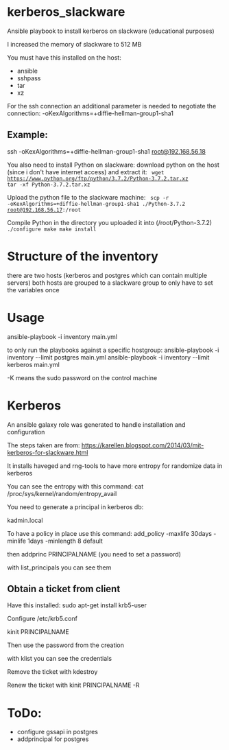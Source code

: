 # kerberos_slackware

Ansible playbook to install kerberos on slackware (educational purposes)

I increased the memory of slackware to 512 MB

You must have this installed on the host:
* ansible
* sshpass
* tar
* xz

For the ssh connection an additional parameter is needed to negotiate the connection:
-oKexAlgorithms=+diffie-hellman-group1-sha1

## Example:
ssh -oKexAlgorithms=+diffie-hellman-group1-sha1 root@192.168.56.18

You also need to install Python on slackware:
download python on the host (since i don't have internet access) and extract it:
<code>
wget https://www.python.org/ftp/python/3.7.2/Python-3.7.2.tar.xz
tar -xf Python-3.7.2.tar.xz
</code>

Upload the python file to the slackware machine:
<code>
scp -r -oKexAlgorithms=+diffie-hellman-group1-sha1 ./Python-3.7.2 root@192.168.56.17:/root
</code>

Compile Python in the directory you uploaded it into (/root/Python-3.7.2)
<code>
./configure
make
make install
</code>

# Structure of the inventory
there are two hosts (kerberos and postgres which can contain multiple servers)
both hosts are grouped to a slackware group to only have to set the variables once
# Usage
ansible-playbook -i inventory main.yml

to only run the playbooks against a specific hostgroup:
ansible-playbook -i inventory --limit postgres main.yml
ansible-playbook -i inventory --limit kerberos main.yml

-K means the sudo password on the control machine
# Kerberos
An ansible galaxy role was generated to handle installation and configuration


The steps taken are from: https://karellen.blogspot.com/2014/03/mit-kerberos-for-slackware.html

It installs haveged and rng-tools to have more entropy for randomize data in kerberos

You can see the entropy with this command:
cat /proc/sys/kernel/random/entropy_avail

You need to generate a principal in kerberos db:

kadmin.local

To have a policy in place use this command:
add_policy -maxlife 30days -minlife 1days -minlength 8 default

then
addprinc PRINCIPALNAME
(you need to set a password)

with list_principals you can see them
## Obtain a ticket from client

Have this installed:
sudo apt-get install krb5-user

Configure /etc/krb5.conf

kinit PRINCIPALNAME

Then use the password from the creation

with klist you can see the credentials

Remove the ticket with kdestroy

Renew the ticket with kinit PRINCIPALNAME -R


# ToDo:
* configure gssapi in postgres
* addprincipal for postgres